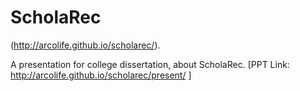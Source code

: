 ScholaRec
=========
(http://arcolife.github.io/scholarec/).

A presentation for college dissertation, about ScholaRec. [PPT Link: http://arcolife.github.io/scholarec/present/ ]

